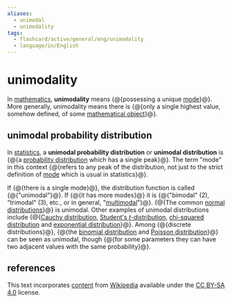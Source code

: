 ```yaml
---
aliases:
  - unimodal
  - unimodality
tags:
  - flashcard/active/general/eng/unimodality
  - language/in/English
---
```


# unimodality

In [mathematics](mathematics.md), __unimodality__ means {@{possessing a unique [mode](mode%20(statistics).md)}@}. More generally, unimodality means there is {@{only a single highest value, somehow defined, of some [mathematical object](mathematical%20object.md)}@}. <!--SR:!2025-08-12,266,330!2025-04-15,172,310-->

## unimodal probability distribution

In [statistics](statistics.md), a __unimodal probability distribution__ or __unimodal distribution__ is {@{a [probability distribution](probability%20distribution.md) which has a single peak}@}. The term "mode" in this context {@{refers to any peak of the distribution, not just to the strict definition of [mode](mode%20(statistics).md) which is usual in statistics}@}. <!--SR:!2026-05-30,465,310!2025-06-26,229,330-->

If {@{there is a single mode}@}, the distribution function is called {@{"unimodal"}@}. If {@{it has more modes}@} it is {@{"bimodal" (2), "trimodal" (3), etc., or in general, "[multimodal](multimodal%20distribution.md)"}@}. {@{The common [normal distributions](normal%20distribution.md)}@} is unimodal. Other examples of unimodal distributions include {@{[Cauchy distribution](Cauchy%20distribution.md), [Student's _t_-distribution](Student's%20t-distribution.md), [chi-squared distribution](chi-squared%20distribution.md) and [exponential distribution](exponential%20distribution.md)}@}. Among {@{discrete distributions}@}, {@{the [binomial distribution](binomial%20distribution.md) and [Poisson distribution](poisson%20distribution.md)}@} can be seen as unimodal, though {@{for some parameters they can have two adjacent values with the same probability}@}. <!--SR:!2025-07-02,234,330!2025-08-08,263,330!2025-08-19,269,330!2025-07-18,246,330!2025-09-16,292,330!2026-10-27,574,310!2027-03-01,692,330!2027-03-22,710,330!2025-08-25,274,330-->

## references

This text incorporates [content](https://en.wikipedia.org/wiki/unimodality) from [Wikipedia](Wikipedia.md) available under the [CC BY-SA 4.0](https://creativecommons.org/licenses/by-sa/4.0/) license.

